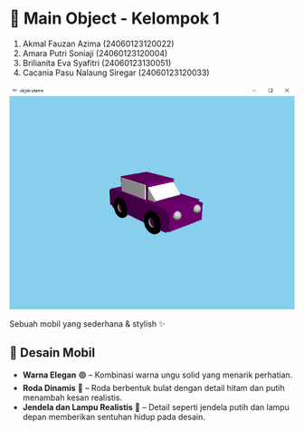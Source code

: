 # 🚗 Main Object  - Kelompok 1

  1) Akmal Fauzan Azima (24060123120022)
  2) Amara Putri Soniaji (24060123120004)
  3) Brilianita Eva Syafitri (24060123130051)
  4) Cacania Pasu Nalaung Siregar (24060123120033)
  
![MainObject Render](/Tugas%20Praktikum%205%20-%20Kelompok%201/[screenshot]%20objek%20utama.png)

Sebuah mobil yang sederhana & stylish ✨

## 🎨 Desain Mobil   
- **Warna Elegan** 🟣 – Kombinasi warna ungu solid yang menarik perhatian.
- **Roda Dinamis** 🔄 – Roda berbentuk bulat dengan detail hitam dan putih menambah kesan realistis.
- **Jendela dan Lampu Realistis** 🌟 – Detail seperti jendela putih dan lampu depan memberikan sentuhan hidup pada desain.